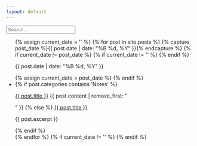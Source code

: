 ```yaml
---
layout: default
---
```


<div class="searchInput">
  <input type="text" id="search-input" placeholder="Search...">
    <p id="p-result-count" style="margin-top: 0px;"><span id="result-count"></span></p>
    <div class="resultBox">
      <!-- here list are inserted from javascript -->
  </div>
</div>

<ul id="post-list">
  {% assign current_date = '' %}
  {% for post in site.posts %}
    {% capture post_date %}{{ post.date | date: "%B %d, %Y" }}{% endcapture %}
    {% if current_date != post_date %}
      {% if current_date != '' %}
      {% endif %}
      <div class="date-separator"><p>{{ post.date | date: "%B %d, %Y" }}</p></div>
    {% assign current_date = post_date %}
    {% endif %}
    <li class="post-item" data-tags="{{ post.tags | join: ' ' }}" data-categories="{{ post.categories | join: ' ' }}">
      {% if post.categories contains 'Notes' %}
       <p><a class="title" href="{{ site.baseurl }}{{ post.url | xml_escape }}">{{ post.title }}</a> {{ post.content | remove_first: "<p>" }}
      {% else %}
       <a href="{{ site.baseurl }}{{ post.url | xml_escape }}">{{ post.title }}</a>
        <p>{{ post.excerpt }}</p>
      {% endif %}
    </li>
  {% endfor %}
  {% if current_date != '' %}
  {% endif %}
</ul>


<script>
function highlightMatch(text, query) {
  var regex = new RegExp(query, 'gi');
  return text.replace(regex, function (match) {
    return '<span class="highlight">' + match + '</span>';
  });
}

const searchInput = document.getElementById('search-input');
const resultBox = document.querySelector('.resultBox');
const postItems = document.querySelectorAll('.post-item');
const dateSeparators = document.querySelectorAll('.date-separator');

searchInput.addEventListener('input', function () {
  const searchQuery = searchInput.value.toLowerCase();

  postItems.forEach(postItem => {
    const title = postItem.querySelector('a');
    const content = postItem.querySelector('p');
    const tags = postItem.getAttribute('data-tags').toLowerCase();
    const categories = postItem.getAttribute('data-categories').toLowerCase();

    const titleText = title.textContent.toLowerCase();
    const contentText = content.textContent.toLowerCase();

    const isVisible = (
      titleText.includes(searchQuery) ||
      contentText.includes(searchQuery) ||
      tags.includes(searchQuery) ||
      categories.includes(searchQuery)
    );

    postItem.style.display = isVisible ? 'block' : 'none';

    if (searchQuery) {
      const titleHighlighted = highlightMatch(titleText, searchQuery);
      const contentHighlighted = highlightMatch(contentText, searchQuery);

      title.innerHTML = titleHighlighted;
      content.innerHTML = contentHighlighted;
    } else {
      title.innerHTML = titleText;
      content.innerHTML = contentText;
    }
  });

  dateSeparators.forEach(separator => {
    const associatedPosts = separator.nextElementSibling.querySelectorAll('.post-item');
    const visibleAssociatedPosts = Array.from(associatedPosts).filter(postItem => postItem.style.display !== 'none');
    separator.style.display = visibleAssociatedPosts.length > 0 ? 'block' : 'none';
  });
});
</script>
<script src="/js/suggest.js"></script>
